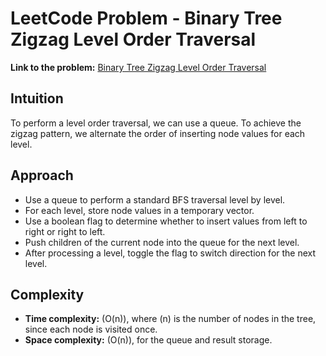 # LeetCode Problem - Binary Tree Zigzag Level Order Traversal

**Link to the problem:** [Binary Tree Zigzag Level Order Traversal](https://leetcode.com/problems/binary-tree-level-order-traversal/description/)

## Intuition
To perform a level order traversal, we can use a queue. To achieve the zigzag pattern, we alternate the order of inserting node values for each level.

## Approach
- Use a queue to perform a standard BFS traversal level by level.
- For each level, store node values in a temporary vector.
- Use a boolean flag to determine whether to insert values from left to right or right to left.
- Push children of the current node into the queue for the next level.
- After processing a level, toggle the flag to switch direction for the next level.

## Complexity
- **Time complexity:** \(O(n)\), where \(n\) is the number of nodes in the tree, since each node is visited once.
- **Space complexity:** \(O(n)\), for the queue and result storage.
